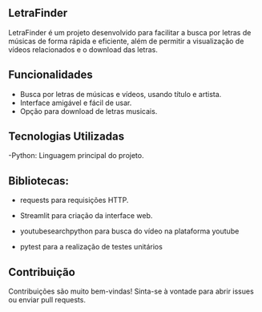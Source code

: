 ## LetraFinder

LetraFinder é um projeto desenvolvido para facilitar a busca por letras de músicas de forma rápida e eficiente, além de permitir a visualização de vídeos relacionados e o download das letras.

## Funcionalidades

- Busca por letras de músicas e vídeos, usando título e artista.
- Interface amigável e fácil de usar.
- Opção para download de letras musicais.

## Tecnologias Utilizadas

-Python: Linguagem principal do projeto.

## Bibliotecas:

- requests para requisições HTTP.

- Streamlit para criação da interface web.

- youtubesearchpython para busca do vídeo na plataforma youtube

- pytest para a realização de testes unitários

## Contribuição

Contribuições são muito bem-vindas! Sinta-se à vontade para abrir issues ou enviar pull requests.